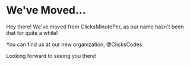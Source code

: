 # We've Moved...

Hey there! We've moved from ClicksMinutePer, as our name hasn't been that for quite a while!

You can find us at our new organization, @ClicksCodes

Looking forward to seeing you there!
